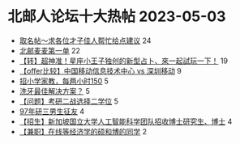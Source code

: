 # 北邮人论坛十大热帖 2023-05-03

- [取名帖～求各位才子佳人帮忙给点建议](https://bbs.byr.cn/article/Talking/6386527) 24
- [北邮麦麦第一单](https://bbs.byr.cn/article/Picture/3340185) 22
- [【转】超神准！星座小王子独创的新型占卜、來一起試玩一下！](https://bbs.byr.cn/article/Constellations/326533) 19
- [【offer比较】中国移动信息技术中心 vs 深圳移动](https://bbs.byr.cn/article/Job/2189909) 9
- [招小学家教，每两小时150](https://bbs.byr.cn/article/BNU/15987) 5
- [洗牙最佳解决方案？](https://bbs.byr.cn/article/Health/230885) 5
- [【问题】考研二战选择二学位](https://bbs.byr.cn/article/AimGraduate/1224178) 5
- [97年研三男生征友](https://bbs.byr.cn/article/Friends/2039436) 4
- [【招生】新加坡国立大学人工智能科学团队招收博士研究生、博士](https://bbs.byr.cn/article/GoAbroad/392373) 4
- [【兼职】在线等经济学的硕和博的同学](https://bbs.byr.cn/article/Economics/12753) 2


